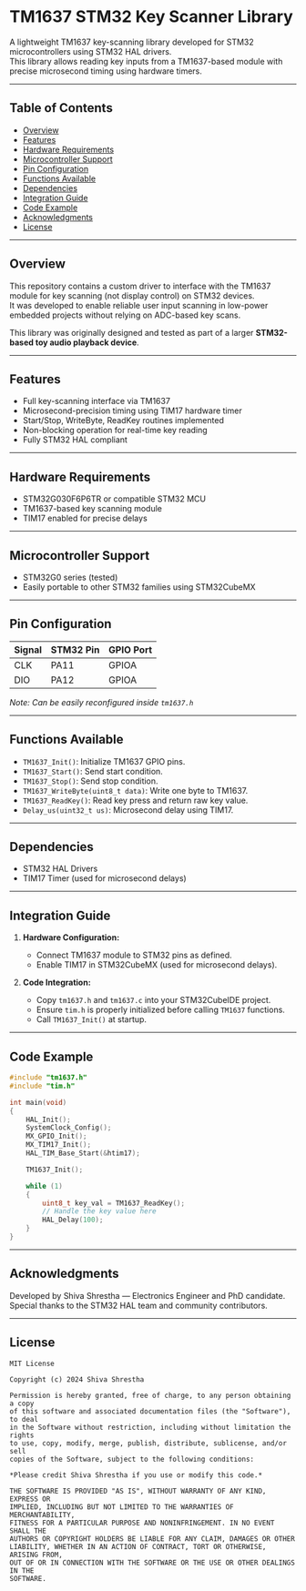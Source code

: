 # TM1637 STM32 Key Scanner Library

A lightweight TM1637 key-scanning library developed for STM32 microcontrollers using STM32 HAL drivers.  
This library allows reading key inputs from a TM1637-based module with precise microsecond timing using hardware timers.

---

## Table of Contents

- [Overview](#overview)
- [Features](#features)
- [Hardware Requirements](#hardware-requirements)
- [Microcontroller Support](#microcontroller-support)
- [Pin Configuration](#pin-configuration)
- [Functions Available](#functions-available)
- [Dependencies](#dependencies)
- [Integration Guide](#integration-guide)
- [Code Example](#code-example)
- [Acknowledgments](#acknowledgments)
- [License](#license)

---

## Overview

This repository contains a custom driver to interface with the TM1637 module for key scanning (not display control) on STM32 devices.  
It was developed to enable reliable user input scanning in low-power embedded projects without relying on ADC-based key scans.

This library was originally designed and tested as part of a larger **STM32-based toy audio playback device**.

---

## Features

- Full key-scanning interface via TM1637
- Microsecond-precision timing using TIM17 hardware timer
- Start/Stop, WriteByte, ReadKey routines implemented
- Non-blocking operation for real-time key reading
- Fully STM32 HAL compliant

---

## Hardware Requirements

- STM32G030F6P6TR or compatible STM32 MCU
- TM1637-based key scanning module
- TIM17 enabled for precise delays

---

## Microcontroller Support

- STM32G0 series (tested)
- Easily portable to other STM32 families using STM32CubeMX

---

## Pin Configuration

| Signal | STM32 Pin | GPIO Port |
|--------|-----------|-----------|
| CLK    | PA11      | GPIOA     |
| DIO    | PA12      | GPIOA     |

*Note: Can be easily reconfigured inside `tm1637.h`*

---

## Functions Available

- `TM1637_Init()`: Initialize TM1637 GPIO pins.
- `TM1637_Start()`: Send start condition.
- `TM1637_Stop()`: Send stop condition.
- `TM1637_WriteByte(uint8_t data)`: Write one byte to TM1637.
- `TM1637_ReadKey()`: Read key press and return raw key value.
- `Delay_us(uint32_t us)`: Microsecond delay using TIM17.

---

## Dependencies

- STM32 HAL Drivers
- TIM17 Timer (used for microsecond delays)

---

## Integration Guide

1. **Hardware Configuration:**
   - Connect TM1637 module to STM32 pins as defined.
   - Enable TIM17 in STM32CubeMX (used for microsecond delays).

2. **Code Integration:**
   - Copy `tm1637.h` and `tm1637.c` into your STM32CubeIDE project.
   - Ensure `tim.h` is properly initialized before calling `TM1637` functions.
   - Call `TM1637_Init()` at startup.

---

## Code Example

```c
#include "tm1637.h"
#include "tim.h"

int main(void)
{
    HAL_Init();
    SystemClock_Config();
    MX_GPIO_Init();
    MX_TIM17_Init();
    HAL_TIM_Base_Start(&htim17);

    TM1637_Init();

    while (1)
    {
        uint8_t key_val = TM1637_ReadKey();
        // Handle the key value here
        HAL_Delay(100);
    }
}
````

---

## Acknowledgments

Developed by Shiva Shrestha — Electronics Engineer and PhD candidate.
Special thanks to the STM32 HAL team and community contributors.

---

## License

```
MIT License

Copyright (c) 2024 Shiva Shrestha

Permission is hereby granted, free of charge, to any person obtaining a copy
of this software and associated documentation files (the "Software"), to deal
in the Software without restriction, including without limitation the rights
to use, copy, modify, merge, publish, distribute, sublicense, and/or sell
copies of the Software, subject to the following conditions:

*Please credit Shiva Shrestha if you use or modify this code.*

THE SOFTWARE IS PROVIDED "AS IS", WITHOUT WARRANTY OF ANY KIND, EXPRESS OR
IMPLIED, INCLUDING BUT NOT LIMITED TO THE WARRANTIES OF MERCHANTABILITY,
FITNESS FOR A PARTICULAR PURPOSE AND NONINFRINGEMENT. IN NO EVENT SHALL THE
AUTHORS OR COPYRIGHT HOLDERS BE LIABLE FOR ANY CLAIM, DAMAGES OR OTHER
LIABILITY, WHETHER IN AN ACTION OF CONTRACT, TORT OR OTHERWISE, ARISING FROM,
OUT OF OR IN CONNECTION WITH THE SOFTWARE OR THE USE OR OTHER DEALINGS IN THE
SOFTWARE.
```